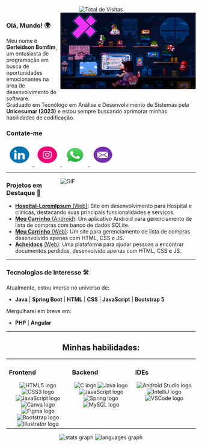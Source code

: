 <div align="center">
  <img src="https://profile-counter.glitch.me/Gerleidson/count.svg" alt="Total de Visitas">
</div>

<img align="right" alt="GIF" src="https://github.com/Gerleidson/Gerleidson/blob/master/gifs/intro.gif" width="360px">

### **Olá, Mundo!** 🌍

Meu nome é **Gerleidson Bomfim**, um entusiasta de programação em busca de oportunidades emocionantes na área de desenvolvimento de software. <br>
Graduado em Tecnólogo em Análise e Desenvolvimento de Sistemas pela **Unicesumar (2023)** e
estou sempre buscando aprimorar minhas habilidades de codificação.

 <h3>Contate-me</h3>
  <a href="https://www.linkedin.com/in/gerleidson" target="_blank">
    <img src="https://github.com/Gerleidson/Gerleidson/blob/master/gifs/linkdin.gif" width="70" height="60" alt="LinkedIn logo">
  </a>
  <a href="https://instagram.com/gerleidson" target="_blank">
    <img src="https://github.com/Gerleidson/Gerleidson/blob/master/gifs/insta1.gif" width="70" height="60" alt="Instagram logo">
  </a>
  <a href="https://api.whatsapp.com/send?phone=+5571992777540" target="_blank">
    <img src="https://github.com/Gerleidson/Gerleidson/blob/master/gifs/whats.gif" width="70" height="60" alt="WhatsApp logo">
  </a>
  <a href="mailto:gerleidson.bomfim@gmail.com" target="_blank">
    <img src="https://github.com/Gerleidson/Gerleidson/blob/master/gifs/mail5.gif" width="70" height="60" alt="Gmail logo">
  </a>


--- 


<img align="right" alt="GIF" src="https://github.com/user-attachments/assets/55b18927-2c24-49dd-89a1-b34165914919" width="360px">


### **Projetos em Destaque** 🚀

- [**Hospital-LoremIpsum** (Web)](https://github.com/Gerleidson/Hospital-Promater): Site em desenvolvimento para Hospital e clinicas, destacando suas principais funcionalidades e serviços.
- [**Meu Carrinho** (Android)](https://github.com/Gerleidson/App-MeuCarrinho): Um aplicativo Android para gerenciamento de lista de compras com banco de dados SQLite.
- [**Meu Carrinho** (Web)](https://compra-mensal.vercel.app/): Um site para gerenciamento de lista de compras desenvolvido apenas com HTML, CSS e JS.
- [**Acheidocs** (Web)](https://achei-docs.vercel.app/): Uma plataforma para ajudar pessoas a encontrar documentos perdidos, desenvolvido apenas com HTML, CSS e JS.

---

### **Tecnologias de Interesse** 🛠️

Atualmente, estou imerso no universo de:
  
   * **Java** | **Spring Boot** | **HTML** | **CSS** | **JavaScript** | **Bootstrap 5**

Mergulharei em breve em:

   * **PHP** | **Angular**

---

<div align="center">
 
## Minhas habilidades:  

<table>
  <tr>
    <td valign="top" width="33%">
      <h3>Frontend</h3>
      <div align="center">
        <img src="https://cdn.jsdelivr.net/gh/devicons/devicon@latest/icons/html5/html5-original.svg" height="40" alt="HTML5 logo">
        <img src="https://cdn.jsdelivr.net/gh/devicons/devicon@latest/icons/css3/css3-original.svg" height="40" alt="CSS3 logo">
        <img src="https://cdn.jsdelivr.net/gh/devicons/devicon/icons/javascript/javascript-original.svg" height="40" alt="JavaScript logo">
        <img src="https://cdn.jsdelivr.net/gh/devicons/devicon/icons/canva/canva-original.svg" height="40" alt="Canva logo">
        <img src="https://cdn.jsdelivr.net/gh/devicons/devicon/icons/figma/figma-original.svg" height="40" alt="Figma logo">
        <img src="https://cdn.jsdelivr.net/gh/devicons/devicon@latest/icons/bootstrap/bootstrap-original.svg" height="40" alt="Bootstrap logo">
        <img src="https://cdn.jsdelivr.net/gh/devicons/devicon/icons/illustrator/illustrator-plain.svg" height="40" alt="Illustrator logo">
      </div>
    </td>
    <td valign="top" width="33%">
      <h3>Backend</h3>
      <div align="center">
        <img src="https://cdn.jsdelivr.net/gh/devicons/devicon/icons/c/c-original.svg" height="40" alt="C logo">
        <img src="https://cdn.jsdelivr.net/gh/devicons/devicon/icons/java/java-original.svg" height="40" alt="Java logo">
        <img src="https://cdn.jsdelivr.net/gh/devicons/devicon/icons/javascript/javascript-original.svg" height="40" alt="JavaScript logo">       
        <img src="https://cdn.jsdelivr.net/gh/devicons/devicon/icons/spring/spring-original-wordmark.svg" height="40" alt="Spring logo">
        <img src="https://cdn.jsdelivr.net/gh/devicons/devicon/icons/mysql/mysql-original.svg" height="40" alt="MySQL logo">
      </div>
    </td>
    <td valign="top" width="33%">
      <h3>IDEs</h3>
      <div align="center">
        <img src="https://cdn.jsdelivr.net/gh/devicons/devicon/icons/androidstudio/androidstudio-original.svg" height="40" alt="Android Studio logo">
        <img src="https://cdn.jsdelivr.net/gh/devicons/devicon/icons/intellij/intellij-original.svg" height="40" alt="IntelliJ logo">
        <img src="https://cdn.jsdelivr.net/gh/devicons/devicon/icons/vscode/vscode-original.svg" height="40" alt="VSCode logo">
      </div>
    </td>
  </tr>
</table>

<div align="center">
  <img src="https://github-readme-stats.vercel.app/api?username=Gerleidson&hide_title=false&hide_rank=false&show_icons=true&include_all_commits=true&count_private=true&disable_animations=false&theme=dracula&locale=en&hide_border=false&order=1" height="125" alt="stats graph">
  <img src="https://github-readme-stats.vercel.app/api/top-langs?username=Gerleidson&locale=en&hide_title=false&layout=compact&card_width=350&langs_count=5&theme=dracula&hide_border=false&order=2" height="125" alt="languages graph">
</div>
